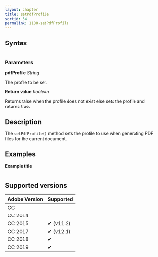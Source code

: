 ```yaml
---
layout: chapter
title: setPdfProfile
sortid: 54
permalink: 1180-setPdfProfile
---
```

## Syntax

```javascript

```

### Parameters

**pdfProfile** *String*

The profile to be set.

**Return value** *boolean*

Returns false when the profile does not exist else sets the profile and returns true.

## Description

The `setPdfProfile()` method sets the profile to use when generating PDF files for the current document.

## Examples

**Example title**

```javascript

```

## Supported versions

| Adobe Version | Supported |
|---------------|-----------|
| CC            |           |
| CC 2014       |           |
| CC 2015       | ✔ (v11.2) |
| CC 2017       | ✔ (v12.1) |
| CC 2018       | ✔         |
| CC 2019       | ✔         |